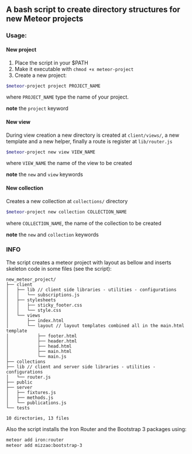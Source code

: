 ## A bash script to create directory structures for new Meteor projects

### Usage:

#### New project

1. Place the script in your $PATH
2. Make it executable with `chmod +x meteor-project`
3. Create a new project:

```bash
$meteor-project project PROJECT_NAME
```

where `PROJECT_NAME` type the name of your project.

**note** the `project` keyword

#### New view

During view creation a new directory is created at `client/views/`, a new template and a new helper, finally a route is register at `lib/router.js`

```bash
$meteor-project new view VIEW_NAME
```

where `VIEW_NAME` the name of the view to be created

**note** the `new` and `view` keywords

#### New collection

Creates a new collection at `collections/` directory

```bash
$meteor-project new collection COLLECTION_NAME
```

where `COLLECTION_NAME`, the name of the collection to be created

**note** the `new` and `collection` keywords


### INFO

The script creates a meteor project with layout as bellow and inserts skeleton code in some files (see the script):

```
new_meteor_project/
├── client
│   ├── lib // client side libraries - utilities - configurations
│   │   └── subscriptions.js
│   ├── stylesheets
│   │   ├── sticky_footer.css
│   │   └── style.css
│   └── views
│       ├── index.html
│       └── layout // layout templates combined all in the main.html template
│           ├── footer.html
│           ├── header.html
│           ├── head.html
│           ├── main.html
│           └── main.js
├── collections
├── lib // client and server side libraries - utilities - configurations
│   └── router.js
├── public
├── server
│   ├── fixtures.js
│   ├── methods.js
│   └── publications.js
└── tests

10 directories, 13 files

```

Also the script installs the Iron Router and the Bootstrap 3 packages using:

```bash
meteor add iron:router
meteor add mizzao:bootstrap-3
```
